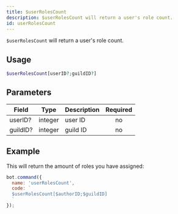 ```yaml
---
title: $userRolesCount 
description: $userRolesCount will return a user's role count.
id: userRolesCount
---
```


`$userRolesCount` will return a user's role count.

## Usage

```php
$userRolesCount[userID?;guildID?]
```

## Parameters 


| Field    | Type    | Description | Required |
| -------- | ------- | ----------- |:--------:|
| userID?  | integer | user ID     |    no    |
| guildID? | integer | guild ID    |    no    |


## Example

This will return the amount of roles you have assigned:

```javascript
bot.command({
  name: 'userRolesCount',
  code: `
  $userRolesCount[$authorID;$guildID]
  `
});
```
